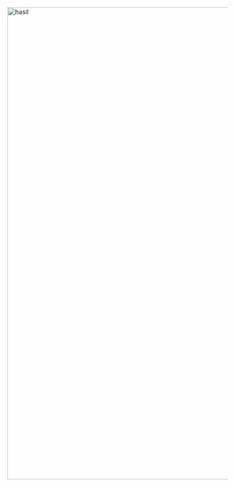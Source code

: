 <img width="1920" height="1080" alt="hasil" src="https://github.com/user-attachments/assets/3ef20367-8974-4f6d-9711-20cffcdd84f3" />
